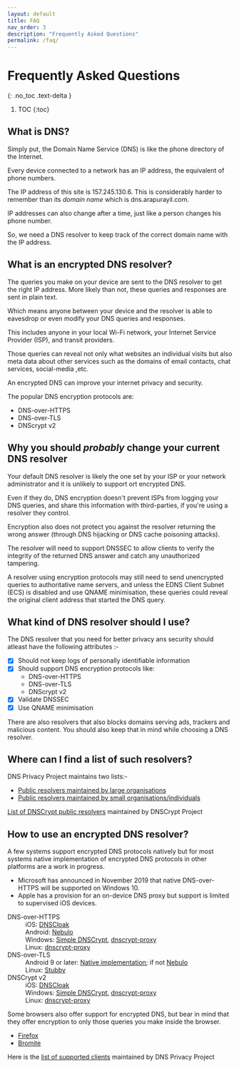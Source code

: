 ```yaml
---
layout: default
title: FAQ
nav_order: 3
description: "Frequently Asked Questions"
permalink: /faq/
---
```

# Frequently Asked Questions
{: .no_toc .text-delta }

1. TOC
{:toc}

## What is DNS?

Simply put, the Domain Name Service (DNS) is like the phone directory of the Internet.

Every device connected to a network has an IP address, the equivalent of phone numbers. 

The IP address of this site is 157.245.130.6. This is considerably harder to remember than its _domain name_ which is dns.arapurayil.com.

IP addresses can also change after a time, just like a person changes his phone number.

So, we need a DNS resolver to keep track of the correct domain name with the IP address.

## What is an encrypted DNS resolver?

The queries you make on your device are sent to the DNS resolver to get the right IP address. More likely than not, these queries and responses are sent in plain text.

Which means anyone between your device and the resolver is able to eavesdrop or even modify your DNS queries and responses. 

This includes anyone in your local Wi-Fi network, your Internet Service Provider (ISP), and transit providers. 

Those queries can reveal not only what websites an individual visits but also meta data about other services such as the domains of email contacts, chat services, social-media ,etc.

An encrypted DNS can improve your internet privacy and security.

The popular DNS encryption protocols are:
- DNS-over-HTTPS
- DNS-over-TLS
- DNScrypt v2

## Why you should _probably_ change your current DNS resolver

Your default DNS resolver is likely the one set by your ISP or your network administrator and  it is unlikely to support ort encrypted DNS.

Even if they do, DNS encryption doesn't prevent ISPs from logging your DNS queries, and share this information with third-parties, if you're using a resolver they control.

Encryption also does not protect you against the resolver returning the wrong answer (through DNS hijacking or DNS cache poisoning attacks). 

The resolver will need to support DNSSEC to allow clients to verify the integrity of the returned DNS answer and catch any unauthorized tampering.

A resolver using encryption protocols may still need to send unencrypted queries to authoritative name servers, and unless the EDNS Client Subnet (ECS) is disabled and use QNAME minimisation, these queries could reveal the original client address that started the DNS query.

## What kind of DNS resolver should I use?

The DNS resolver that you need for better privacy ans security should atleast have the following attributes :-
- [x] Should not keep logs of personally identifiable information
- [x] Should support DNS encryption protocols like:
    - DNS-over-HTTPS
    - DNS-over-TLS
    - DNScrypt v2
- [x] Validate DNSSEC
- [x] Use QNAME minimisation

There are also resolvers that also blocks domains serving ads, trackers and malicious content.
You should also keep that in mind while choosing a DNS resolver.

## Where can I find a list of such resolvers?

DNS Privacy Project maintains two lists:-
- [Public resolvers maintained by large organisations](https://dnsprivacy.org/wiki/display/DP/DNS+Privacy+Public+Resolvers)
- [Public resolvers maintained by small organisations/individuals](https://dnsprivacy.org/wiki/display/DP/DNS+Privacy+Test+Servers) 

[List of DNSCrypt public resolvers](https://dnscrypt.info/public-servers) maintained by DNSCrypt Project

## How to use an encrypted DNS resolver?

A few systems support encrypted DNS protocols natively but for most systems native implementation of encrypted DNS protocols in other platforms are a work in progress.
- Microsoft has announced in November 2019 that native DNS-over-HTTPS will be supported on Windows 10.
- Apple has a provision for an on-device DNS proxy but support is limited to supervised iOS devices.

<dl style="overflow: auto;">
  <dt>DNS-over-HTTPS</dt>
  <dd>iOS: <a href="https://apps.apple.com/us/app/dnscloak-secure-dns-client/id1452162351">DNSCloak</a>
  <br>Android: <a href="https://play.google.com/store/apps/details?id=com.frostnerd.smokescreen">Nebulo</a>
  <br>Windows: <a href="https://simplednscrypt.org/">Simple DNSCrypt</a>, <a href="https://github.com/DNSCrypt/dnscrypt-proxy">dnscrypt-proxy</a>
  <br>Linux: <a href="https://github.com/DNSCrypt/dnscrypt-proxy">dnscrypt-proxy</a></dd>
  <dt>DNS-over-TLS</dt>
  <dd>Android 9 or later: <a href="https://support.google.com/android/answer/9089903#private_dns">Native implementation</a>; if not <a href="https://play.google.com/store/apps/details?id=com.frostnerd.smokescreen">Nebulo</a>
  <br>Linux: <a href="https://github.com/getdnsapi/stubby">Stubby</a></dd>
  <dt>DNSCrypt v2</dt>
  <dd>iOS: <a href="https://apps.apple.com/us/app/dnscloak-secure-dns-client/id1452162351">DNSCloak</a>
  <br>Windows: <a href="https://simplednscrypt.org/">Simple DNSCrypt</a>, <a href="https://github.com/DNSCrypt/dnscrypt-proxy">dnscrypt-proxy</a>
  <br>Linux: <a href="https://github.com/DNSCrypt/dnscrypt-proxy">dnscrypt-proxy</a></dd>
</dl>

Some browsers also offer support for encrypted DNS, but bear in mind that they offer encryption to only those queries you make inside the browser. 
- [Firefox](https://support.mozilla.org/en-US/kb/firefox-dns-over-https#w_manually-enabling-and-disabling-dns-over-https)
- [Bromite](https://www.bromite.org/doh)

Here is the [list of supported clients](https://dnsprivacy.org/wiki/display/DP/DNS+Privacy+Clients) maintained by DNS Privacy Project
